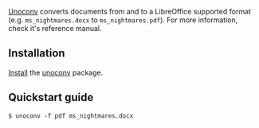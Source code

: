 [Unoconv](http://dag.wiee.rs/home-made/unoconv/) converts documents from and to a LibreOffice supported format (e.g. `ms_nightmares.docx` to `ms_nightmares.pdf`). For more information, check it's reference manual.

## Installation

[Install](/index.php/Install "Install") the [unoconv](https://www.archlinux.org/packages/?name=unoconv) package.

## Quickstart guide

```
$ unoconv -f pdf ms_nightmares.docx

```